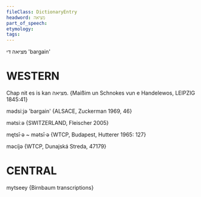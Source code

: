 ```yaml
---
fileClass: DictionaryEntry
headword: מציאה
part_of_speech: 
etymology: 
tags: 
---
```

מציאה
די
'bargain'

WESTERN
========

Chap nit es is kan מציאה.
{Maißim un Schnokes vun e Handelewos, LEIPZIG 1845:41}

mədsiːjə 'bargain' {ALSACE, Zuckerman 1969, 46}

mətsiːə {SWITZERLAND, Fleischer 2005}

mętsī·ə ~ mətsī·ə {WTCP, Budapest, Hutterer 1965: 127}

məcíjə {WTCP, Dunajská Streda, 47179}

CENTRAL
========

mytseey {Birnbaum transcriptions}